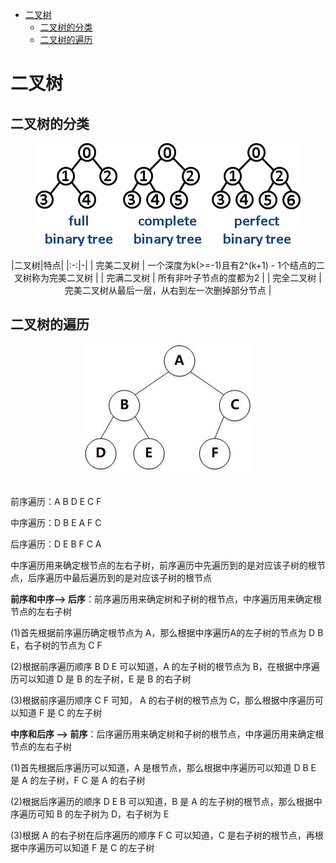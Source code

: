<!-- MarkdownTOC -->

- [二叉树](#二叉树)
    + [二叉树的分类](#二叉树的分类)
    + [二叉树的遍历](#二叉树的遍历)

<!-- /MarkdownTOC -->

# 二叉树

## 二叉树的分类

<div align="center"> <img src="../pictures//binarytree.png"/> </div><br>
<div align="center">
|二叉树|特点|
|:-:|-|
| 完美二叉树 | 一个深度为k(>=-1)且有2^(k+1) - 1个结点的二叉树称为完美二叉树 |
| 完满二叉树 | 所有非叶子节点的度都为2 |
| 完全二叉树 | 完美二叉树从最后一层，从右到左一次删掉部分节点 |
</div>

## 二叉树的遍历

<div align="center"> <img src="../pictures//binary-tree.jpg"/> </div><br>

前序遍历：A B D E C F

中序遍历：D B E A F C

后序遍历：D E B F C A

中序遍历用来确定根节点的左右子树，前序遍历中先遍历到的是对应该子树的根节点，后序遍历中最后遍历到的是对应该子树的根节点

**前序和中序--> 后序**：前序遍历用来确定树和子树的根节点，中序遍历用来确定根节点的左右子树

(1)首先根据前序遍历确定根节点为 A，那么根据中序遍历A的左子树的节点为 D B E，右子树的节点为 C F

(2)根据前序遍历顺序 B D E 可以知道，A 的左子树的根节点为 B，在根据中序遍历可以知道 D 是 B 的左子树，E 是 B 的右子树

(3)根据前序遍历顺序 C F 可知， A 的右子树的根节点为 C，那么根据中序遍历可以知道 F 是 C 的左子树

**中序和后序 --> 前序**：后序遍历用来确定树和子树的根节点，中序遍历用来确定根节点的左右子树

(1)首先根据后序遍历可以知道，A 是根节点，那么根据中序遍历可以知道 D B E 是 A 的左子树，F C 是 A 的右子树

(2)根据后序遍历的顺序 D E B 可以知道，B 是 A 的左子树的根节点，那么根据中序遍历可知 B 的左子树为 D，右子树为 E

(3)根据 A 的右子树在后序遍历的顺序 F C 可以知道，C 是右子树的根节点，再根据中序遍历可以知道 F 是 C 的左子树
